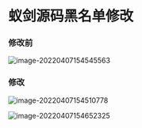 # 蚁剑源码黑名单修改

### 修改前

![image-20220407154545563](https://tva1.sinaimg.cn/large/e6c9d24egy1h117dkmlm5j20sr0j10up.jpg)

### 修改

![image-20220407154510778](https://tva1.sinaimg.cn/large/e6c9d24egy1h117cz8u5dj21h40ssae5.jpg)

![image-20220407154652325](https://tva1.sinaimg.cn/large/e6c9d24egy1h117eqosybj218u0u0q6l.jpg)